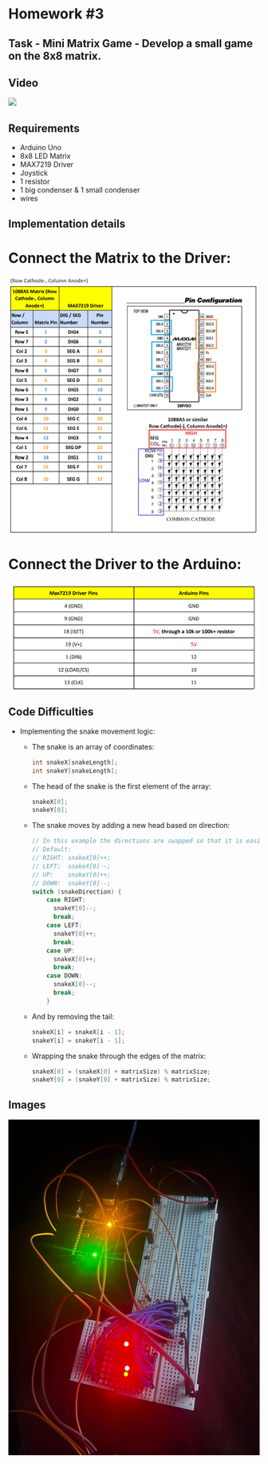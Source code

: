 # Homework #3

## Task - Mini Matrix Game - Develop a small game on the 8x8 matrix.

## Video
<a href="https://youtube.com/shorts/kqCikBWXxaM" target="_blank"><img src="https://img.youtube.com/vi/kqCikBWXxaM/hqdefault.jpg"></a>

## Requirements
- Arduino Uno
- 8x8 LED Matrix
- MAX7219 Driver
- Joystick
- 1 resistor
- 1 big condenser & 1 small condenser
- wires

## Implementation details
# Connect the Matrix to the Driver:
![](assets/2.png)

# Connect the Driver to the Arduino:
![](assets/3.png)

## Code Difficulties

- Implementing the snake movement logic:
    - The snake is an array of coordinates:
        ```c
        int snakeX[snakeLength];
        int snakeY[snakeLength];
        ```
    - The head of the snake is the first element of the array:
        ```c
        snakeX[0];
        snakeY[0];
        ```
    - The snake moves by adding a new head based on direction:
        ```c
        // In this example the directions are swapped so that it is easier to use with my joystick position
        // Default:
        // RIGHT: snakeX[0]++;
        // LEFT:  snakeX[0]--;
        // UP:    snakeY[0]++;
        // DOWN:  snakeY[0]--;
        switch (snakeDirection) {
            case RIGHT:
              snakeY[0]--;
              break;
            case LEFT:
              snakeY[0]++;
              break;
            case UP:
              snakeX[0]++;
              break;
            case DOWN:
              snakeX[0]--;
              break;
            }
        ```
    - And by removing the tail:
        ```c
        snakeX[i] = snakeX[i - 1]; 
        snakeY[i] = snakeY[i - 1];
        ```

    - Wrapping the snake through the edges of the matrix:
        ```c
        snakeX[0] = (snakeX[0] + matrixSize) % matrixSize;
        snakeY[0] = (snakeY[0] + matrixSize) % matrixSize;
        ```

## Images
![ye](assets/1.jpg)
